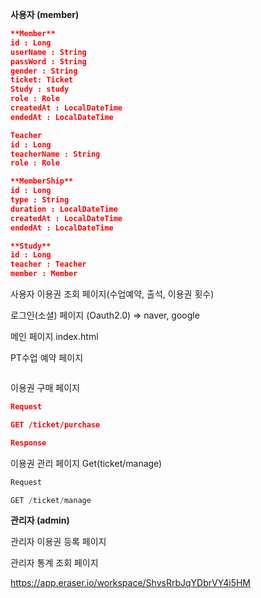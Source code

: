 **사용자 (member)**

```json
**Member**
id : Long
userName : String
passWord : String
gender : String
ticket: Ticket
Study : study
role : Role
createdAt : LocalDateTime
endedAt : LocalDateTime
```

```json
Teacher
id : Long
teacherName : String
role : Role
```

```json
**MemberShip**
id : Long
type : String
duration : LocalDateTime
createdAt : LocalDateTime
endedAt : LocalDateTime
```

```json
**Study**
id : Long
teacher : Teacher
member : Member

```

사용자 이용권 조회 페이지(수업예약, 출석, 이용권 횟수) 

로그인(소셜) 페이지 (Oauth2.0) ⇒ naver, google

메인 페이지 index.html

PT수업 예약 페이지

```json

```

이용권 구매 페이지 

```json
Request

GET /ticket/purchase
```

```json
Response

```

이용권 관리 페이지 Get(ticket/manage)

```jsx
Request

GET /ticket/manage
```

**관리자 (admin)**

관리자 이용권 등록 페이지 

관리자 통계 조회 페이지

https://app.eraser.io/workspace/ShvsRrbJqYDbrVY4i5HM
